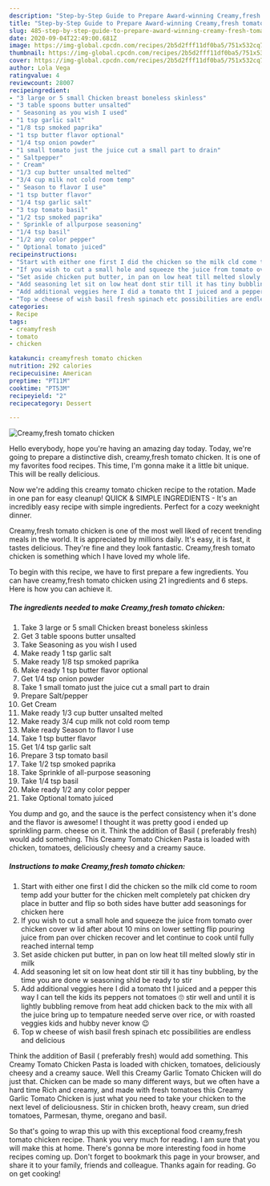 ```yaml
---
description: "Step-by-Step Guide to Prepare Award-winning Creamy,fresh tomato chicken"
title: "Step-by-Step Guide to Prepare Award-winning Creamy,fresh tomato chicken"
slug: 485-step-by-step-guide-to-prepare-award-winning-creamy-fresh-tomato-chicken
date: 2020-09-04T22:49:00.681Z
image: https://img-global.cpcdn.com/recipes/2b5d2fff11df0ba5/751x532cq70/creamyfresh-tomato-chicken-recipe-main-photo.jpg
thumbnail: https://img-global.cpcdn.com/recipes/2b5d2fff11df0ba5/751x532cq70/creamyfresh-tomato-chicken-recipe-main-photo.jpg
cover: https://img-global.cpcdn.com/recipes/2b5d2fff11df0ba5/751x532cq70/creamyfresh-tomato-chicken-recipe-main-photo.jpg
author: Lola Vega
ratingvalue: 4
reviewcount: 28007
recipeingredient:
- "3 large or 5 small Chicken breast boneless skinless"
- "3 table spoons butter unsalted"
- " Seasoning as you wish I used"
- "1 tsp garlic salt"
- "1/8 tsp smoked paprika"
- "1 tsp butter flavor optional"
- "1/4 tsp onion powder"
- "1 small tomato just the juice cut a small part to drain"
- " Saltpepper"
- " Cream"
- "1/3 cup butter unsalted melted"
- "3/4 cup milk not cold room temp"
- " Season to flavor I use"
- "1 tsp butter flavor"
- "1/4 tsp garlic salt"
- "3 tsp tomato basil"
- "1/2 tsp smoked paprika"
- " Sprinkle of allpurpose seasoning"
- "1/4 tsp basil"
- "1/2 any color pepper"
- " Optional tomato juiced"
recipeinstructions:
- "Start with either one first I did the chicken so the milk cld come to room temp add your butter for the chicken melt completely pat chicken dry place in butter and flip so both sides have butter add seasonings for chicken here"
- "If you wish to cut a small hole and squeeze the juice from tomato over chicken cover w lid after about 10 mins on lower setting flip pouring juice from pan over chicken recover and let continue to cook until fully reached internal temp"
- "Set aside chicken put butter, in pan on low heat till melted slowly stir in milk"
- "Add seasoning let sit on low heat dont stir till it has tiny bubbling, by the time you are done w seasoning shld be ready to stir"
- "Add additional veggies here I did a tomato tht I juiced and a pepper this way I can tell the kids its peppers not tomatoes 🙄 stir well and until it is lightly bubbling remove from heat add chicken back to the mix with all the juice bring up to tempature needed serve over rice, or with roasted veggies kids and hubby never know 😉"
- "Top w cheese of wish basil fresh spinach etc possibilities are endless and delicious"
categories:
- Recipe
tags:
- creamyfresh
- tomato
- chicken

katakunci: creamyfresh tomato chicken 
nutrition: 292 calories
recipecuisine: American
preptime: "PT11M"
cooktime: "PT53M"
recipeyield: "2"
recipecategory: Dessert

---
```



![Creamy,fresh tomato chicken](https://img-global.cpcdn.com/recipes/2b5d2fff11df0ba5/751x532cq70/creamyfresh-tomato-chicken-recipe-main-photo.jpg)

Hello everybody, hope you're having an amazing day today. Today, we're going to prepare a distinctive dish, creamy,fresh tomato chicken. It is one of my favorites food recipes. This time, I'm gonna make it a little bit unique. This will be really delicious.

Now we&#39;re adding this creamy tomato chicken recipe to the rotation. Made in one pan for easy cleanup! QUICK &amp; SIMPLE INGREDIENTS - It&#39;s an incredibly easy recipe with simple ingredients. Perfect for a cozy weeknight dinner.

Creamy,fresh tomato chicken is one of the most well liked of recent trending meals in the world. It is appreciated by millions daily. It's easy, it is fast, it tastes delicious. They're fine and they look fantastic. Creamy,fresh tomato chicken is something which I have loved my whole life.


To begin with this recipe, we have to first prepare a few ingredients. You can have creamy,fresh tomato chicken using 21 ingredients and 6 steps. Here is how you can achieve it.

<!--inarticleads1-->

##### The ingredients needed to make Creamy,fresh tomato chicken:

1. Take 3 large or 5 small Chicken breast boneless skinless
1. Get 3 table spoons butter unsalted
1. Take  Seasoning as you wish I used
1. Make ready 1 tsp garlic salt
1. Make ready 1/8 tsp smoked paprika
1. Make ready 1 tsp butter flavor optional
1. Get 1/4 tsp onion powder
1. Take 1 small tomato just the juice cut a small part to drain
1. Prepare  Salt/pepper
1. Get  Cream
1. Make ready 1/3 cup butter unsalted melted
1. Make ready 3/4 cup milk not cold room temp
1. Make ready  Season to flavor I use
1. Take 1 tsp butter flavor
1. Get 1/4 tsp garlic salt
1. Prepare 3 tsp tomato basil
1. Take 1/2 tsp smoked paprika
1. Take  Sprinkle of all-purpose seasoning
1. Take 1/4 tsp basil
1. Make ready 1/2 any color pepper
1. Take  Optional tomato juiced


You dump and go, and the sauce is the perfect consistency when it&#39;s done and the flavor is awesome! I thought it was pretty good i ended up sprinkling parm. cheese on it. Think the addition of Basil ( preferably fresh) would add something. This Creamy Tomato Chicken Pasta is loaded with chicken, tomatoes, deliciously cheesy and a creamy sauce. 

<!--inarticleads2-->

##### Instructions to make Creamy,fresh tomato chicken:

1. Start with either one first I did the chicken so the milk cld come to room temp add your butter for the chicken melt completely pat chicken dry place in butter and flip so both sides have butter add seasonings for chicken here
1. If you wish to cut a small hole and squeeze the juice from tomato over chicken cover w lid after about 10 mins on lower setting flip pouring juice from pan over chicken recover and let continue to cook until fully reached internal temp
1. Set aside chicken put butter, in pan on low heat till melted slowly stir in milk
1. Add seasoning let sit on low heat dont stir till it has tiny bubbling, by the time you are done w seasoning shld be ready to stir
1. Add additional veggies here I did a tomato tht I juiced and a pepper this way I can tell the kids its peppers not tomatoes 🙄 stir well and until it is lightly bubbling remove from heat add chicken back to the mix with all the juice bring up to tempature needed serve over rice, or with roasted veggies kids and hubby never know 😉
1. Top w cheese of wish basil fresh spinach etc possibilities are endless and delicious


Think the addition of Basil ( preferably fresh) would add something. This Creamy Tomato Chicken Pasta is loaded with chicken, tomatoes, deliciously cheesy and a creamy sauce. Well this Creamy Garlic Tomato Chicken will do just that. Chicken can be made so many different ways, but we often have a hard time Rich and creamy, and made with fresh tomatoes this Creamy Garlic Tomato Chicken is just what you need to take your chicken to the next level of deliciousness. Stir in chicken broth, heavy cream, sun dried tomatoes, Parmesan, thyme, oregano and basil. 

So that's going to wrap this up with this exceptional food creamy,fresh tomato chicken recipe. Thank you very much for reading. I am sure that you will make this at home. There's gonna be more interesting food in home recipes coming up. Don't forget to bookmark this page in your browser, and share it to your family, friends and colleague. Thanks again for reading. Go on get cooking!
